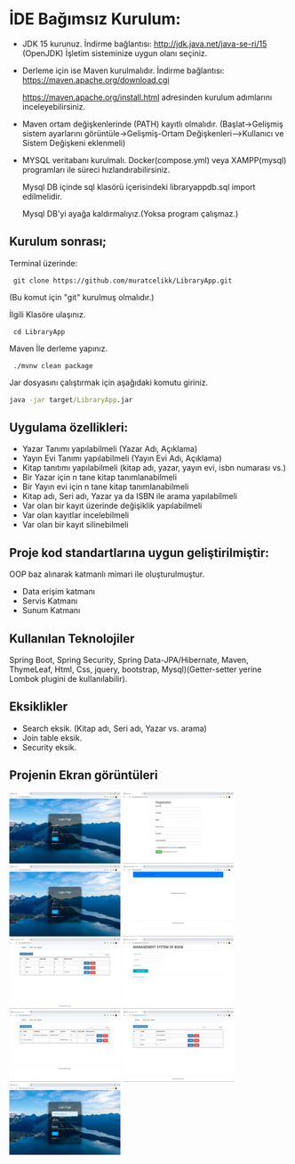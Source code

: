 # İDE Bağımsız Kurulum:

- JDK 15 kurunuz. İndirme bağlantısı: http://jdk.java.net/java-se-ri/15 (OpenJDK) İşletim sisteminize uygun olanı seçiniz.

- Derleme için ise Maven kurulmalıdır. İndirme bağlantısı: https://maven.apache.org/download.cgi 

  https://maven.apache.org/install.html adresinden kurulum adımlarını inceleyebilirsiniz.

- Maven ortam değişkenlerinde (PATH) kayıtlı olmalıdır. (Başlat->Gelişmiş sistem ayarlarını görüntüle->Gelişmiş-Ortam Değişkenleri-->Kullanıcı ve Sistem Değişkeni eklenmeli)

- MYSQL veritabanı kurulmalı. Docker(compose.yml) veya XAMPP(mysql) programları ile süreci hızlandırabilirsiniz.

  Mysql DB içinde sql klasörü içerisindeki libraryappdb.sql import edilmelidir.

  Mysql DB'yi ayağa kaldırmalıyız.(Yoksa program çalışmaz.)

## Kurulum sonrası;

Terminal üzerinde: 
```git
 git clone https://github.com/muratcelikk/LibraryApp.git 
 ```
(Bu komut için "git" kurulmuş olmalıdır.)

İlgili Klasöre ulaşınız.
```git
 cd LibraryApp  
```
Maven İle derleme yapınız.
```git 
 ./mvnw clean package	 
```
Jar dosyasını çalıştırmak için aşağıdaki komutu giriniz. 
```cmd 
java -jar target/LibraryApp.jar 
```
##
## Uygulama özellikleri:

- Yazar Tanımı yapılabilmeli (Yazar Adı, Açıklama)
- Yayın Evi Tanımı yapılabilmeli (Yayın Evi Adı, Açıklama)
- Kitap tanıtımı yapılabilmeli (kitap adı, yazar, yayın evi, isbn numarası vs.)
- Bir Yazar için n tane kitap tanımlanabilmeli
- Bir Yayın evi için n tane kitap tanımlanabilmeli
- Kitap adı, Seri adı, Yazar ya da ISBN ile arama yapılabilmeli
- Var olan bir kayıt üzerinde değişiklik yapılabilmeli
- Var olan kayıtlar incelebilmeli
- Var olan bir kayıt silinebilmeli

## Proje kod standartlarına uygun geliştirilmiştir:

OOP baz alınarak katmanlı mimari ile oluşturulmuştur.

- Data erişim katmanı 
- Servis Katmanı
- Sunum Katmanı

## Kullanılan Teknolojiler
Spring Boot, Spring Security, Spring Data-JPA/Hibernate, Maven, ThymeLeaf, Html, Css, jquery, bootstrap, Mysql)(Getter-setter yerine Lombok plugini de kullanılabilir).

## Eksiklikler
- Search eksik. (Kitap adı, Seri adı, Yazar vs. arama)
- Join table eksik.
- Security eksik. 

## Projenin Ekran görüntüleri
<p>
<a href="https://github.com/muratcelikk/LibraryApp/blob/main/img/Ekran%20G%C3%B6r%C3%BCnt%C3%BCs%C3%BC%20130.jpg" target="_blank">
<img src="https://github.com/muratcelikk/LibraryApp/blob/main/img/Ekran%20G%C3%B6r%C3%BCnt%C3%BCs%C3%BC%20130.jpg" width="200" style="max-width:100%;"></a>

<a href="https://github.com/muratcelikk/LibraryApp/blob/main/img/Ekran%20G%C3%B6r%C3%BCnt%C3%BCs%C3%BC%20131.jpg" target="_blank">
<img src="https://github.com/muratcelikk/LibraryApp/blob/main/img/Ekran%20G%C3%B6r%C3%BCnt%C3%BCs%C3%BC%20131.jpg" width="200" style="max-width:100%;"></a>

<a href="https://github.com/muratcelikk/LibraryApp/blob/main/img/Ekran%20G%C3%B6r%C3%BCnt%C3%BCs%C3%BC%20132.jpg" target="_blank">
<img src="https://github.com/muratcelikk/LibraryApp/blob/main/img/Ekran%20G%C3%B6r%C3%BCnt%C3%BCs%C3%BC%20132.jpg" width="200" style="max-width:100%;"></a>

<a href="https://github.com/muratcelikk/LibraryApp/blob/main/img/Ekran%20G%C3%B6r%C3%BCnt%C3%BCs%C3%BC%20133.jpg" target="_blank">
<img src="https://github.com/muratcelikk/LibraryApp/blob/main/img/Ekran%20G%C3%B6r%C3%BCnt%C3%BCs%C3%BC%20133.jpg" width="200" style="max-width:100%;"></a>

<a href="https://github.com/muratcelikk/LibraryApp/blob/main/img/Ekran%20G%C3%B6r%C3%BCnt%C3%BCs%C3%BC%20134.jpg" target="_blank">
<img src="https://github.com/muratcelikk/LibraryApp/blob/main/img/Ekran%20G%C3%B6r%C3%BCnt%C3%BCs%C3%BC%20134.jpg" width="200" style="max-width:100%;"></a>

<a href="https://github.com/muratcelikk/LibraryApp/blob/main/img/Ekran%20G%C3%B6r%C3%BCnt%C3%BCs%C3%BC%20135.jpg" target="_blank">
<img src="https://github.com/muratcelikk/LibraryApp/blob/main/img/Ekran%20G%C3%B6r%C3%BCnt%C3%BCs%C3%BC%20135.jpg" width="200" style="max-width:100%;"></a>

<a href="https://github.com/muratcelikk/LibraryApp/blob/main/img/Ekran%20G%C3%B6r%C3%BCnt%C3%BCs%C3%BC%20136.jpg" target="_blank">
<img src="https://github.com/muratcelikk/LibraryApp/blob/main/img/Ekran%20G%C3%B6r%C3%BCnt%C3%BCs%C3%BC%20136.jpg" width="200" style="max-width:100%;"></a>

<a href="https://github.com/muratcelikk/LibraryApp/blob/main/img/Ekran%20G%C3%B6r%C3%BCnt%C3%BCs%C3%BC%20137.jpg" target="_blank">
<img src="https://github.com/muratcelikk/LibraryApp/blob/main/img/Ekran%20G%C3%B6r%C3%BCnt%C3%BCs%C3%BC%20137.jpg" width="200" style="max-width:100%;"></a>

<a href="https://github.com/muratcelikk/LibraryApp/blob/main/img/Ekran%20G%C3%B6r%C3%BCnt%C3%BCs%C3%BC%20138.jpg" target="_blank">
<img src="https://github.com/muratcelikk/LibraryApp/blob/main/img/Ekran%20G%C3%B6r%C3%BCnt%C3%BCs%C3%BC%20138.jpg" width="200" style="max-width:100%;"></a>

</p>
